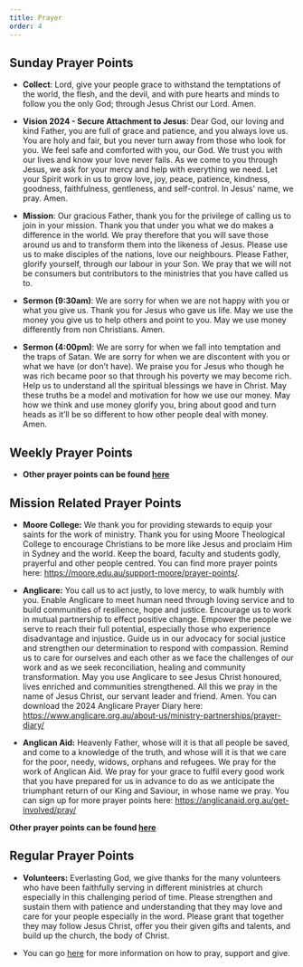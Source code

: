```yaml
---
title: Prayer
order: 4
---
```


## Sunday Prayer Points

- **Collect**: Lord, give your people grace to withstand the temptations of the world, the flesh, and the devil, and with pure hearts and minds to follow you the only God; through Jesus Christ our Lord. Amen.

- **Vision 2024 - Secure Attachment to Jesus**: Dear God, our loving and kind Father, you are full of grace and patience, and you always love us. You are holy and fair, but you never turn away from those who look for you. We feel safe and comforted with you, our God. We trust you with our lives and know your love never fails. As we come to you through Jesus, we ask for your mercy and help with everything we need. Let your Spirit work in us to grow love, joy, peace, patience, kindness, goodness, faithfulness, gentleness, and self-control. In Jesus' name, we pray. Amen.

- **Mission**: Our gracious Father, thank you for the privilege of calling us to join in your mission. Thank you that under you what we do makes a difference in the world. We pray therefore that you will save those around us and to transform them into the likeness of Jesus. Please use us to make disciples of the nations, love our neighbours. Please Father, glorify yourself, through our labour in your Son. We pray that we will not be consumers but contributors to the ministries that you have called us to. 

- **Sermon (9:30am)**: We are sorry for when we are not happy with you or what you give us. Thank you for Jesus who gave us life. May we use the money you give us to help others and point to you. May we use money differently from non Christians. Amen. 

- **Sermon (4:00pm)**: We are sorry for when we fall into temptation and the traps of Satan. We are sorry for when we are discontent with you or what we have (or don’t have). We praise you for Jesus who though he was rich became poor so that through his poverty we may become rich. Help us to understand all the spiritual blessings we have in Christ. May these truths be a model and motivation for how we use our money. May how we think and use money glorify you, bring about good and turn heads as it’ll be so different to how other people deal with money. Amen. 

## Weekly Prayer Points
- **Other prayer points can be found [here](https://stgeorgeshurstville.org.au/prayer)** 

## Mission Related Prayer Points
- **Moore College:** We thank you for providing stewards to equip your saints for the work of ministry. Thank you for using Moore Theological College to encourage Christians to be more like Jesus and proclaim Him in Sydney and the world. Keep the board, faculty and students godly, prayerful and other people centred. You can find more prayer points here: https://moore.edu.au/support-moore/prayer-points/. 

- **Anglicare:** You call us to act justly, to love mercy, to walk humbly with you. Enable Anglicare to meet human need through loving service and to build communities of resilience, hope and justice. Encourage us to work in mutual partnership to effect positive change. Empower the people we serve to reach their full potential, especially those who experience disadvantage and injustice. Guide us in our advocacy for social justice and strengthen our determination to respond with compassion. Remind us to care for ourselves and each other as we face the challenges of our work and as we seek reconciliation, healing and community transformation. May you use Anglicare to see Jesus Christ honoured, lives enriched and communities strengthened. All this we pray in the name of Jesus Christ, our servant leader and friend. Amen. You can download the 2024 Anglicare Prayer Diary here: https://www.anglicare.org.au/about-us/ministry-partnerships/prayer-diary/

- **Anglican Aid:** Heavenly Father, whose will it is that all people be saved, and come to a knowledge of the truth, and whose will it is that we care for the poor, needy, widows, orphans and refugees. We pray for the work of Anglican Aid. We pray for your grace to fulfil every good work that you have prepared for us in advance to do as we anticipate the triumphant return of our King and Saviour, in whose name we pray. You can sign up for more prayer points here: https://anglicanaid.org.au/get-involved/pray/ 

**Other prayer points can be found [here](https://stgeorgeshurstville.org.au/mission-partners)** 


## Regular Prayer Points
- **Volunteers:** Everlasting God, we give thanks for the many volunteers who have been faithfully serving in different ministries at church especially in this challenging period of time. Please strengthen and sustain them with patience and understanding that they may love and care for your people especially in the word. Please grant that together they may follow Jesus Christ, offer you their given gifts and talents, and build up the church, the body of Christ.

- You can go [here](https://stgeorgeshurstville.org.au/mission-partners) for more information on how to pray, support and give.


